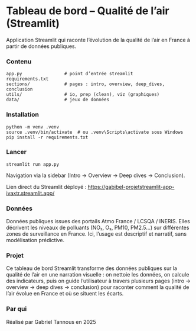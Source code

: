 # Tableau de bord – Qualité de l’air (Streamlit)

Application Streamlit qui raconte l’évolution de la qualité de l’air en France à partir de données publiques.

### Contenu

```
app.py                # point d’entrée streamlit
requirements.txt
sections/             # pages : intro, overview, deep_dives, conclusion
utils/                # io, prep (clean), viz (graphiques)
data/                 # jeux de données
```

### Installation

```
python -m venv .venv
source .venv/bin/activate  # ou .venv\Scripts\activate sous Windows
pip install -r requirements.txt
```

### Lancer

```
streamlit run app.py
```

Navigation via la sidebar (Intro → Overview → Deep dives → Conclusion).

Lien direct du Streamlit déployé : https://gabibel-projetstreamlit-app-ivaxtr.streamlit.app/
### Données

Données publiques issues des portails Atmo France / LCSQA / INERIS. Elles décrivent les niveaux de polluants (NO₂, O₃, PM10, PM2.5…) sur différentes zones de surveillance en France. Ici, l’usage est descriptif et narratif, sans modélisation prédictive.

### Projet

Ce tableau de bord Streamlit transforme des données publiques sur la qualité de l’air en une narration visuelle : on nettoie les données, on calcule des indicateurs, puis on guide l’utilisateur à travers plusieurs pages (intro → overview → deep dives → conclusion) pour raconter comment la qualité de l’air évolue en France et où se situent les écarts.

### Par qui 

Réalisé par Gabriel Tannous en 2025
